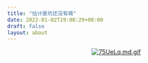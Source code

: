 ```yaml
---
title: "估计是坑还没有填"
date: 2022-01-02T19:08:29+08:00
draft: false
layout: about
---
```


<!-- Styles -->
<style>
.post-content img {
    display: inline;
}
</style>



<div style="text-align: center">

<!-- ![/404.gif](/images/404_3.gif) -->
[![75UeLq.md.gif](https://s4.ax1x.com/2022/01/23/75UeLq.md.gif)](https://imgtu.com/i/75UeLq)

</div>


